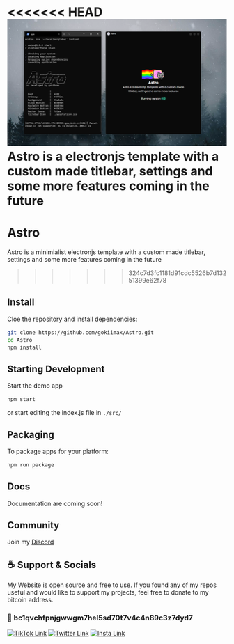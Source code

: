<<<<<<< HEAD
![](./demo.png)
Astro is a electronjs template with a custom made titlebar, settings and some more features coming in the future
=======
# Astro
Astro is a minimialist electronjs template with a custom made titlebar, settings and some more features coming in the future
>>>>>>> 324c7d3fc1181d91cdc5526b7d13251399e62f78

## Install
Cloe the repository and install dependencies:
```bash
git clone https://github.com/gokiimax/Astro.git
cd Astro
npm install
```

## Starting Development
Start the demo app
```bash
npm start
```
or start editing the index.js file in `./src/`

## Packaging
To package apps for your platform:
```bash
npm run package
```

## Docs
Documentation are coming soon!

## Community
Join my [Discord](https://discord.gg/yVWygKS3Xn)

## ☕️ Support & Socials
My Website is open source and free to use. If you found any of my repos useful and would like to support my projects, feel free to donate to my bitcoin address.

### 🔗 bc1qvchfpnjgwwgm7hel5sd70t7v4c4n89c3z7dyd7

[![TikTok Link](https://img.shields.io/badge/TikTok-000000?style=for-the-badge&logo=tiktok&logoColor=white)](https://tiktok.com/@maxii.x6)
[![Twitter Link](https://img.shields.io/badge/Twitter-1DA1F2?style=for-the-badge&logo=twitter&logoColor=white)](https://twitter.com/gokimax_x)
[![Insta Link](https://img.shields.io/badge/Instagram-E4405F?style=for-the-badge&logo=instagram&logoColor=white)](https://instagram.com/maxii.x6)
